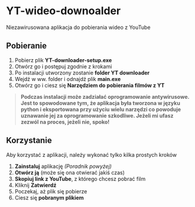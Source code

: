 # YT-wideo-downoalder
Niezawirusowana aplikacja do pobierania wideo z YouTube

## Pobieranie

 1. Pobierz plik **YT-downloader-setup.exe**
 2. Otwórz go i postępuj zgodnie z krokami
 3. Po instalacji utworzony zostanie **folder YT downloader**
 4. Wejdź w ww. folder i odnajdź plik **main.exe**
 5. Otwórz go i ciesz się **Narzędziem do pobierania filmów z YT**

> **Podczas instalacji może zadziałać oprogramowanie antywirusowe. Jest to spowodowane tym, że aplikacja była tworzona w języku python i eksportowana przy użyciu wielu narzędzi co powoduje uznawanie jej za oprogramowanie szkodliwe. Jeżeli mi ufasz zezwól na proces, jeżeli nie, spoko!**


## Korzystanie

Aby korzystać z aplikacji, należy wykonać tylko kilka prostych kroków

 1. **Zainstaluj** aplikację *(Poradnik powyżej)*
 2. **Otwórz ją** (może się ona otwierać jakiś czas)
 3. **Skopiuj link z YouTube**, z którego chcesz pobrać film
 4. Kliknij **Zatwierdź**
 5. Poczekaj, aż plik się pobierze
 6. Ciesz się **pobranym plikiem**

